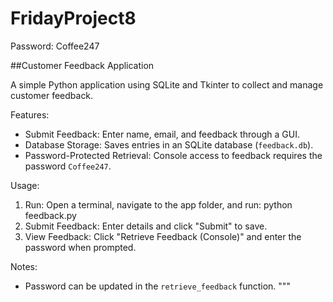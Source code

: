 # FridayProject8
Password: Coffee247

##Customer Feedback Application

A simple Python application using SQLite and Tkinter to collect and manage customer feedback.

Features:
- Submit Feedback: Enter name, email, and feedback through a GUI.
- Database Storage: Saves entries in an SQLite database (`feedback.db`).
- Password-Protected Retrieval: Console access to feedback requires the password `Coffee247`.

Usage:
1. Run: Open a terminal, navigate to the app folder, and run:
       python feedback.py
2. Submit Feedback: Enter details and click "Submit" to save.
3. View Feedback: Click "Retrieve Feedback (Console)" and enter the password when prompted.

Notes:
- Password can be updated in the `retrieve_feedback` function.
"""
